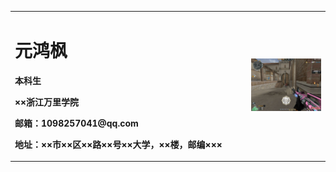 <table border="0">
  <tr>
    <td width="75%">
      <h1>元鸿枫</h1>
      <p><b>本科生</b></p>
      <p><b>××浙江万里学院</b></p>
      <p><b>邮箱：1098257041@qq.com</b></p>
      <p><b>地址：××市××区××路××号××大学，××楼，邮编×××</b></p>
    </td>
    <td width="25%">
      <img src="/1602870019_kill_0.jpg" width="100%">    
    </td>
  </tr>
</table>
